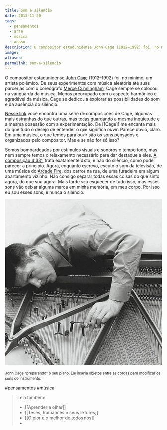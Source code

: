 ```yaml
---
title: Som e silêncio
date: 2013-11-20
tags:
  - pensamentos
  - arte
  - música
  - acaso
description: O compositor estadunidense John Cage (1912–1992) foi, no mínimo, um artista polêmico. De seus experimentos com música aleatória até suas…
image: 
aliases:
permalink: som-e-silencio
---
```

O compositor estadunidense [John Cage](http://en.wikipedia.org/wiki/John_Cage) (1912–1992) foi, no mínimo, um artista polêmico. De seus experimentos com música aleatória até suas parcerias com o coreógrafo [Merce Cunningham](http://en.wikipedia.org/wiki/Merce_Cunningham), Cage sempre se colocou na vanguarda da música. Menos preocupado com o aspecto harmônico e agradável da música, Cage se dedicou a explorar as possibilidades do som e da ausência do silêncio.

[Nesse link](http://ubuweb.com/sound/cage.html) você encontra uma série de composições de Cage, algumas mais estranhas do que outras, mas todas guardando a mesma inquietude e a mesma obsessão com a experimentação. De [[Cage]] me encanta mais do que tudo o desejo de entender o que significa _ouvir_. Parece óbvio, claro. Em uma música, o que temos para ouvir são os sons pensados e organizados pelo compositor. Mas e se não for só isso?

Somos bombardeados por estímulos visuais e sonoros o tempo todo, mas nem sempre temos o relaxamento necessário para dar destaque a eles. [A composição 4'33'’](http://www.marcosramon.net/soma/soma-10-4-33) trata exatamente disto, e não do silêncio, como pode parecer a princípio. Agora, enquanto escrevo, escuto o som da televisão, de uma música do [Arcade Fire](https://play.spotify.com/artist/3kjuyTCjPG1WMFCiyc5IuB?play=true&utm_source=open.spotify.com&utm_medium=open), dos carros na rua, de uma furadeira em algum apartamento vizinho. Não consigo separar todas essas coisas do que sinto agora, do que sou agora. Mais tarde vou esquecer de tudo isso, mas esses sons vão deixar alguma marca em minha memória, em meu corpo. Por isso eu sou esses sons, e nunca o silêncio.

<img src="/assets/img/som-e silêncio-medium.jpeg">

<small>John Cage “preparando” o seu piano. Ele inseria objetos entre as cordas para modificar os sons do instrumento.</small>


#pensamentos #música

> Leia também:
> - [[Aprender a olhar]]
> - [[Teses, Romances e seus leitores]]
> - [[O pior e o melhor de todos nós]]
> -
